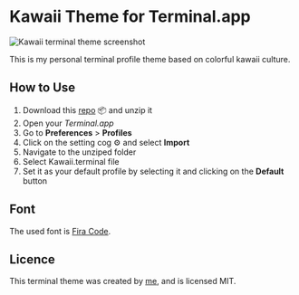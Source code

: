 # Kawaii Theme for Terminal.app
![Kawaii terminal theme screenshot][screenshot]

This is my personal terminal profile theme based on colorful kawaii culture.

## How to Use
1. Download this [repo][download] 📦 and unzip it
1. Open your _Terminal.app_
1. Go to __Preferences__ > __Profiles__
1. Click on the setting cog ⚙️ and select __Import__
1. Navigate to the unziped folder
1. Select Kawaii.terminal file
1. Set it as your default profile by selecting it and clicking on the __Default__ button

## Font
The used font is [Fira Code][font].

## Licence
This terminal theme was created by [me][github-profile], and is licensed MIT.

[github-profile]:https://github.com/liborg
[font]:https://github.com/tonsky/FiraCode
[screenshot]: http://liborgabrhel.cz/github/screenshots/kawaii-terminal/appScreenshot.png
[download]:https://github.com/liborg/kawaii-terminal/archive/master.zip
